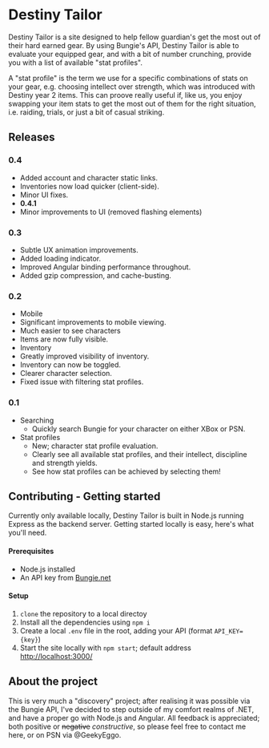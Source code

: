 # Destiny Tailor

Destiny Tailor is a site designed to help fellow guardian's get the most out of their hard earned gear. By using Bungie's API, Destiny Tailor is able to evaluate your equipped gear, and with a bit of number crunching, provide you with a list of available "stat profiles".

A "stat profile" is the term we use for a specific combinations of stats on your gear, e.g. choosing intellect over strength, which was introduced with Destiny year 2 items. This can proove really useful if, like us, you enjoy swapping your item stats to get the most out of them for the right situation, i.e. raiding, trials, or just a bit of casual striking.

## Releases

### 0.4

- Added account and character static links.
- Inventories now load quicker (client-side).
- Minor UI fixes.
- **0.4.1**
 - Minor improvements to UI (removed flashing elements)

### 0.3

- Subtle UX animation improvements.
- Added loading indicator.
- Improved Angular binding performance throughout.
- Added gzip compression, and cache-busting.

### 0.2

- Mobile
 - Significant improvements to mobile viewing.
  - Much easier to see characters
  - Items are now fully visible.
- Inventory
 - Greatly improved visibility of inventory.
 - Inventory can now be toggled.
- Clearer character selection.
- Fixed issue with filtering stat profiles.

### 0.1

- Searching
  - Quickly search Bungie for your character on either XBox or PSN.
- Stat profiles
  - New; character stat profile evaluation.
  - Clearly see all available stat profiles, and their intellect, discipline and strength yields.
  - See how stat profiles can be achieved by selecting them!

## Contributing - Getting started

Currently only available locally, Destiny Tailor is built in Node.js running Express as the backend server. Getting started locally is easy, here's what you'll need.

#### Prerequisites
* Node.js installed
* An API key from [Bungie.net](https://www.bungie.net/en/User/API)

#### Setup
1. `clone` the repository to a local directoy
2. Install all the dependencies using `npm i`
3. Create a local `.env` file in the root, adding your API (format `API_KEY={key}`)
4. Start the site locally with `npm start`; default address [http://localhost:3000/](http://localhost:3000/)

## About the project

This is very much a "discovery" project; after realising it was possible via the Bungie API, I've decided to step outside of my comfort realms of .NET, and have a proper go with Node.js and Angular. All feedback is appreciated; both positive or ~~negative~~ *constructive*, so please feel free to contact me here, or on PSN via @GeekyEggo.